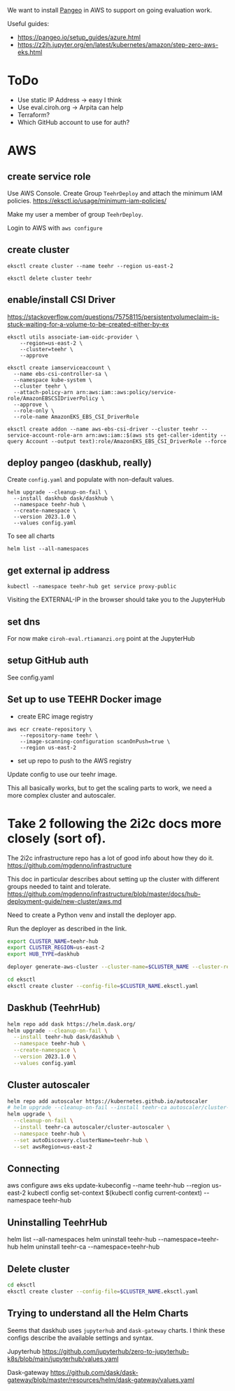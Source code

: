 We want to install [Pangeo](https://pangeo.io/index.html) in AWS to support on going evaluation work.

Useful guides:
- https://pangeo.io/setup_guides/azure.html
- https://z2jh.jupyter.org/en/latest/kubernetes/amazon/step-zero-aws-eks.html

# ToDo
- Use static IP Address -> easy I think
- Use eval.ciroh.org -> Arpita can help
- Terraform?
- Which GitHub account to use for auth?

# AWS

## create service role
Use AWS Console. Create Group `TeehrDeploy` and attach the minimum IAM policies.
https://eksctl.io/usage/minimum-iam-policies/

Make my user a member of group `TeehrDeploy`.

Login to AWS with `aws configure`

## create cluster
```
eksctl create cluster --name teehr --region us-east-2
```
```
eksctl delete cluster teehr
```

## enable/install CSI Driver
https://stackoverflow.com/questions/75758115/persistentvolumeclaim-is-stuck-waiting-for-a-volume-to-be-created-either-by-ex
```
eksctl utils associate-iam-oidc-provider \
    --region=us-east-2 \
    --cluster=teehr \
    --approve

eksctl create iamserviceaccount \
  --name ebs-csi-controller-sa \
  --namespace kube-system \
  --cluster teehr \
  --attach-policy-arn arn:aws:iam::aws:policy/service-role/AmazonEBSCSIDriverPolicy \
  --approve \
  --role-only \
  --role-name AmazonEKS_EBS_CSI_DriverRole

eksctl create addon --name aws-ebs-csi-driver --cluster teehr --service-account-role-arn arn:aws:iam::$(aws sts get-caller-identity --query Account --output text):role/AmazonEKS_EBS_CSI_DriverRole --force
```

## deploy pangeo (daskhub, really)
Create `config.yaml` and populate with non-default values.

```
helm upgrade --cleanup-on-fail \
  --install daskhub dask/daskhub \
  --namespace teehr-hub \
  --create-namespace \
  --version 2023.1.0 \
  --values config.yaml
```

To see all charts
```
helm list --all-namespaces
```

## get external ip address
```
kubectl --namespace teehr-hub get service proxy-public
```
Visiting the EXTERNAL-IP in the browser should take you to the JupyterHub

## set dns
For now make `ciroh-eval.rtiamanzi.org` point at the JupyterHub

## setup GitHub auth
See config.yaml

## Set up to use TEEHR Docker image
- create ERC image registry
```
aws ecr create-repository \
    --repository-name teehr \
    --image-scanning-configuration scanOnPush=true \
    --region us-east-2
```
- set up repo to push to the AWS registry

Update config to use our teehr image.

This all basically works, but to get the scaling parts to work, we need a more complex cluster and autoscaler.

# Take 2 following the 2i2c docs more closely (sort of).

The 2i2c infrastructure repo has a lot of good info about how they do it.
https://github.com/mgdenno/infrastructure

This doc in particular describes about setting up the cluster with different groups needed to taint and tolerate.
https://github.com/mgdenno/infrastructure/blob/master/docs/hub-deployment-guide/new-cluster/aws.md

Need to create a Python venv and install the deployer app.

Run the deployer as described in the link.

```bash
export CLUSTER_NAME=teehr-hub
export CLUSTER_REGION=us-east-2
export HUB_TYPE=daskhub
```

```bash
deployer generate-aws-cluster --cluster-name=$CLUSTER_NAME --cluster-region=$CLUSTER_REGION --hub-type=$HUB_TYPE
```

```bash
cd eksctl
eksctl create cluster --config-file=$CLUSTER_NAME.eksctl.yaml
```

## Daskhub (TeehrHub)
```bash
helm repo add dask https://helm.dask.org/
helm upgrade --cleanup-on-fail \
  --install teehr-hub dask/daskhub \
  --namespace teehr-hub \
  --create-namespace \
  --version 2023.1.0 \
  --values config.yaml
```


## Cluster autoscaler
```bash
helm repo add autoscaler https://kubernetes.github.io/autoscaler
# helm upgrade --cleanup-on-fail --install teehr-ca autoscaler/cluster-autoscaler --namespace teehr-hub   -f ca-config.yaml
helm upgrade \
  --cleanup-on-fail \
  --install teehr-ca autoscaler/cluster-autoscaler \
  --namespace teehr-hub \
  --set autoDiscovery.clusterName=teehr-hub \
  --set awsRegion=us-east-2
```

## Connecting
aws configure
aws eks update-kubeconfig --name teehr-hub --region us-east-2
kubectl config set-context $(kubectl config current-context) --namespace teehr-hub

## Uninstalling TeehrHub
helm list --all-namespaces
helm uninstall teehr-hub --namespace=teehr-hub
helm uninstall teehr-ca --namespace=teehr-hub


## Delete cluster
```bash
cd eksctl
eksctl create cluster --config-file=$CLUSTER_NAME.eksctl.yaml
```

## Trying to understand all the Helm Charts
Seems that daskhub uses `jupyterhub` and `dask-gateway` charts.
I think these configs describe the available settings and syntax.

Jupyterhub
https://github.com/jupyterhub/zero-to-jupyterhub-k8s/blob/main/jupyterhub/values.yaml

Dask-gateway
https://github.com/dask/dask-gateway/blob/master/resources/helm/dask-gateway/values.yaml
